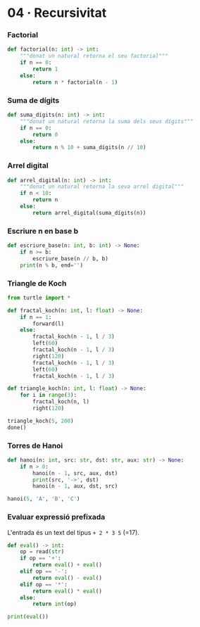 
# 04 · Recursivitat

### Factorial 

```python
def factorial(n: int) -> int:
    """donat un natural retorna el seu factorial"""
    if n == 0:
        return 1 
    else:
        return n * factorial(n - 1)
```

### Suma de dígits 

```python
def suma_dígits(n: int) -> int:
    """donat un natural retorna la suma dels seus dígits"""
    if n == 0:
        return 0
    else:
        return n % 10 + suma_dígits(n // 10)
```


### Arrel digital

```python
def arrel_digital(n: int) -> int:
    """donat un natural retorna la seva arrel digital"""
    if n < 10:
        return n
    else:
        return arrel_digital(suma_dígits(n))
```


### Escriure n en base b

```python
def escriure_base(n: int, b: int) -> None:
    if n >= b:
        escriure_base(n // b, b)
    print(n % b, end='')
```


### Triangle de Koch 

```python
from turtle import *

def fractal_koch(n: int, l: float) -> None:
    if n == 1:
        forward(l)
    else:
        fractal_koch(n - 1, l / 3)
        left(60)
        fractal_koch(n - 1, l / 3)
        right(120)
        fractal_koch(n - 1, l / 3)
        left(60)
        fractal_koch(n - 1, l / 3)

def triangle_koch(n: int, l: float) -> None:
    for i in range(3):
        fractal_koch(n, l)
        right(120)

triangle_koch(5, 200)
done()
```


### Torres de Hanoi 

```python
def hanoi(n: int, src: str, dst: str, aux: str) -> None:
    if n > 0:
        hanoi(n - 1, src, aux, dst)
        print(src, '->', dst)
        hanoi(n - 1, aux, dst, src)

hanoi(5, 'A', 'B', 'C')
```


### Evaluar expressió prefixada

L'entrada és un text del tipus `+ 2 * 3 5` (=17).

```python
def eval() -> int:
    op = read(str)
    if op == '+':
        return eval() + eval()
    elif op == '-':
        return eval() - eval()
    elif op == '*':
        return eval() * eval()
    else:
        return int(op)

print(eval())
```
